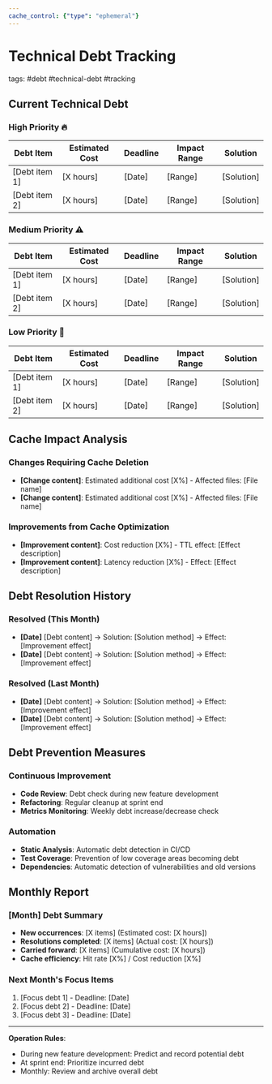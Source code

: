 ```yaml
---
cache_control: {"type": "ephemeral"}
---
```

# Technical Debt Tracking
tags: #debt #technical-debt #tracking

## Current Technical Debt

### High Priority 🔥
| Debt Item | Estimated Cost | Deadline | Impact Range | Solution |
|-----------|----------------|----------|--------------|----------|
| [Debt item 1] | [X hours] | [Date] | [Range] | [Solution] |
| [Debt item 2] | [X hours] | [Date] | [Range] | [Solution] |

### Medium Priority ⚠️
| Debt Item | Estimated Cost | Deadline | Impact Range | Solution |
|-----------|----------------|----------|--------------|----------|
| [Debt item 1] | [X hours] | [Date] | [Range] | [Solution] |
| [Debt item 2] | [X hours] | [Date] | [Range] | [Solution] |

### Low Priority 📝
| Debt Item | Estimated Cost | Deadline | Impact Range | Solution |
|-----------|----------------|----------|--------------|----------|
| [Debt item 1] | [X hours] | [Date] | [Range] | [Solution] |
| [Debt item 2] | [X hours] | [Date] | [Range] | [Solution] |

## Cache Impact Analysis

### Changes Requiring Cache Deletion
- **[Change content]**: Estimated additional cost [X%] - Affected files: [File name]
- **[Change content]**: Estimated additional cost [X%] - Affected files: [File name]

### Improvements from Cache Optimization
- **[Improvement content]**: Cost reduction [X%] - TTL effect: [Effect description]
- **[Improvement content]**: Latency reduction [X%] - Effect: [Effect description]

## Debt Resolution History

### Resolved (This Month)
- **[Date]** [Debt content] → Solution: [Solution method] → Effect: [Improvement effect]
- **[Date]** [Debt content] → Solution: [Solution method] → Effect: [Improvement effect]

### Resolved (Last Month)
- **[Date]** [Debt content] → Solution: [Solution method] → Effect: [Improvement effect]
- **[Date]** [Debt content] → Solution: [Solution method] → Effect: [Improvement effect]

## Debt Prevention Measures

### Continuous Improvement
- **Code Review**: Debt check during new feature development
- **Refactoring**: Regular cleanup at sprint end
- **Metrics Monitoring**: Weekly debt increase/decrease check

### Automation
- **Static Analysis**: Automatic debt detection in CI/CD
- **Test Coverage**: Prevention of low coverage areas becoming debt
- **Dependencies**: Automatic detection of vulnerabilities and old versions

## Monthly Report

### [Month] Debt Summary
- **New occurrences**: [X items] (Estimated cost: [X hours])
- **Resolutions completed**: [X items] (Actual cost: [X hours])
- **Carried forward**: [X items] (Cumulative cost: [X hours])
- **Cache efficiency**: Hit rate [X%] / Cost reduction [X%]

### Next Month's Focus Items
1. [Focus debt 1] - Deadline: [Date]
2. [Focus debt 2] - Deadline: [Date]
3. [Focus debt 3] - Deadline: [Date]

---

**Operation Rules**:
- During new feature development: Predict and record potential debt
- At sprint end: Prioritize incurred debt
- Monthly: Review and archive overall debt